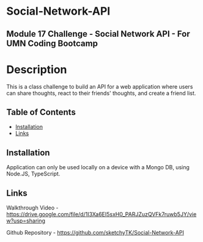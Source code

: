 # Social-Network-API

## Module 17 Challenge - Social Network API - For UMN Coding Bootcamp

# Description 
This is a class challenge to build an API for a web application where users can share thoughts, react to their friends' thoughts, and create a friend list.

## Table of Contents

- [Installation](#installation)
- [Links](#links)

## Installation<a id="installation"></a>

Application can only be used locally on a device with a Mongo DB, using Node.JS, TypeScript. 

## Links<a id="links"></a>

Walkthrough Video - https://drive.google.com/file/d/1I3Xa6EI5sxH0_PARJZuzQVFk7ruwb5JY/view?usp=sharing

Github Repository - https://github.com/sketchyTK/Social-Network-API